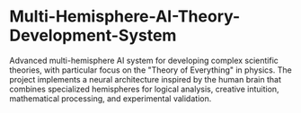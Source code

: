 # Multi-Hemisphere-AI-Theory-Development-System
Advanced multi-hemisphere AI system for developing complex scientific theories, with particular focus on the "Theory of Everything" in physics. The project implements a neural architecture inspired by the human brain that combines specialized hemispheres for logical analysis, creative intuition, mathematical processing, and experimental validation.
